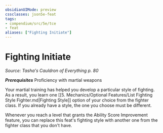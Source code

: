 ```yaml
---
obsidianUIMode: preview
cssclasses: json5e-feat
tags:
- compendium/src/5e/tce
- feat
aliases: ["Fighting Initiate"]
---
```

# Fighting Initiate
*Source: Tasha's Cauldron of Everything p. 80*  

***Prerequisites*** Proficiency with martial weapons

Your martial training has helped you develop a particular style of fighting. As a result, you learn one [[5. Mechanics/Optional Features/List Fighting Style Fighter.md\|Fighting Style]] option of your choice from the fighter class. If you already have a style, the one you choose must be different.

Whenever you reach a level that grants the Ability Score Improvement feature, you can replace this feat's fighting style with another one from the fighter class that you don't have.